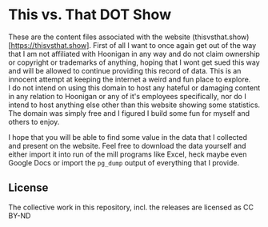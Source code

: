 # This vs. That DOT Show

These are the content files associated with the website (thisvsthat.show)[https://thisvsthat.show].
First of all I want to once again get out of the way that I am not affiliated with Hoonigan in any way and do not claim ownership or copyright or trademarks of anything, hoping that I wont get sued this way and will be allowed to continue providing this record of data. This is an innocent attempt at keeping the internet a weird and fun place to explore.  
I do not intend on using this domain to host any hateful or damaging content in any relation to Hoonigan or any of it's employees specifically, nor do I intend to host anything else other than this website showing some statistics.
The domain was simply free and I figured I build some fun for myself and others to enjoy.

I hope that you will be able to find some value in the data that I collected and present on the website. Feel free to download the data yourself and either import it into run of the mill programs like Excel, heck maybe even Google Docs or import the `pg_dump` output of everything that I provide.

## License
The collective work in this repository, incl. the releases are licensed as CC BY-ND
